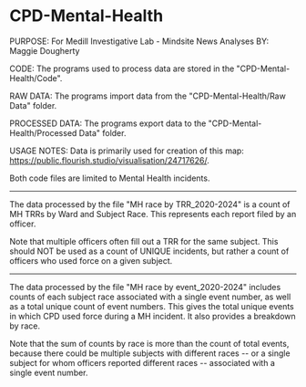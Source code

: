 # CPD-Mental-Health
PURPOSE: For Medill Investigative Lab - Mindsite News Analyses
BY: Maggie Dougherty

CODE: The programs used to process data are stored in the "CPD-Mental-Health/Code". 

RAW DATA: The programs import data from the "CPD-Mental-Health/Raw Data" folder.

PROCESSED DATA: The programs export data to the "CPD-Mental-Health/Processed Data" folder.

USAGE NOTES: 
Data is primarily used for creation of this map: https://public.flourish.studio/visualisation/24717626/.

Both code files are limited to Mental Health incidents. 

----
The data processed by the file "MH race by TRR_2020-2024" is a count of MH TRRs by Ward and Subject Race. This represents each report filed by an officer. 

Note that multiple officers often fill out a TRR for the same subject. This should NOT be used as a count of UNIQUE incidents, but rather a count of officers who used force on a given subject.

----
The data processed by the file "MH race by event_2020-2024" includes counts of each subject race associated with a single event number, as well as a total unique count of event numbers. This gives the total unique events in which CPD used force during a MH incident. It also provides a breakdown by race. 

Note that the sum of counts by race is more than the count of total events, because there could be multiple subjects with different races -- or a single subject for whom officers reported different races -- associated with a single event number.
